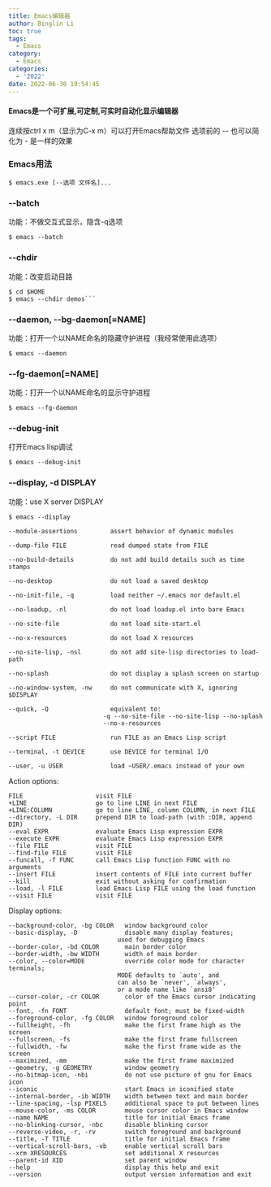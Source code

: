 ```yaml
---
title: Emacs编辑器
author: Binglin Li
toc: true
tags:
  - Emacs
category:
  - Emacs
categories:
  - '2022'
date: 2022-06-30 19:54:45
---
```


#### Emacs是一个可扩展,可定制,可实时自动化显示编辑器

连续按ctrl x m（显示为C-x m）可以打开Emacs帮助文件
选项前的 -- 也可以简化为 - 是一样的效果 

### Emacs用法

	$ emacs.exe [--选项 文件名]...

### --batch
功能：不做交互式显示，隐含-q选项

	$ emacs --batch

### --chdir
功能：改变启动目路

	$ cd $HOME
	$ emacs --chdir demos```

### --daemon, --bg-daemon[=NAME]
功能：打开一个以NAME命名的隐藏守护进程（我经常使用此选项）

	$ emacs --daemon


### --fg-daemon[=NAME]
功能：打开一个以NAME命名的显示守护进程

	$ emacs --fg-daemon

### --debug-init
打开Emacs lisp调试

	$ emacs --debug-init


### --display, -d DISPLAY
功能：use X server DISPLAY

	$ emacs --display

	--module-assertions         assert behavior of dynamic modules

	--dump-file FILE            read dumped state from FILE

	--no-build-details          do not add build details such as time stamps

	--no-desktop                do not load a saved desktop

	--no-init-file, -q          load neither ~/.emacs nor default.el

	--no-loadup, -nl            do not load loadup.el into bare Emacs

	--no-site-file              do not load site-start.el

	--no-x-resources            do not load X resources

	--no-site-lisp, -nsl        do not add site-lisp directories to load-path

	--no-splash                 do not display a splash screen on startup

	--no-window-system, -nw     do not communicate with X, ignoring $DISPLAY

	--quick, -Q                 equivalent to:
                              -q --no-site-file --no-site-lisp --no-splash
                              --no-x-resources

	--script FILE               run FILE as an Emacs Lisp script

	--terminal, -t DEVICE       use DEVICE for terminal I/O

	--user, -u USER             load ~USER/.emacs instead of your own

Action options:

	FILE                    visit FILE
	+LINE                   go to line LINE in next FILE
	+LINE:COLUMN            go to line LINE, column COLUMN, in next FILE
	--directory, -L DIR     prepend DIR to load-path (with :DIR, append DIR)
	--eval EXPR             evaluate Emacs Lisp expression EXPR
	--execute EXPR          evaluate Emacs Lisp expression EXPR
	--file FILE             visit FILE
	--find-file FILE        visit FILE
	--funcall, -f FUNC      call Emacs Lisp function FUNC with no arguments
	--insert FILE           insert contents of FILE into current buffer
	--kill                  exit without asking for confirmation
	--load, -l FILE         load Emacs Lisp FILE using the load function
	--visit FILE            visit FILE

Display options:

	--background-color, -bg COLOR   window background color
	--basic-display, -D             disable many display features;
                                  used for debugging Emacs
	--border-color, -bd COLOR       main border color
	--border-width, -bw WIDTH       width of main border
	--color, --color=MODE           override color mode for character terminals;
                                  MODE defaults to `auto', and
                                  can also be `never', `always',
                                  or a mode name like `ansi8'
	--cursor-color, -cr COLOR       color of the Emacs cursor indicating point
	--font, -fn FONT                default font; must be fixed-width
	--foreground-color, -fg COLOR   window foreground color
	--fullheight, -fh               make the first frame high as the screen
	--fullscreen, -fs               make the first frame fullscreen
	--fullwidth, -fw                make the first frame wide as the screen
	--maximized, -mm                make the first frame maximized
	--geometry, -g GEOMETRY         window geometry
	--no-bitmap-icon, -nbi          do not use picture of gnu for Emacs icon
	--iconic                        start Emacs in iconified state
	--internal-border, -ib WIDTH    width between text and main border
	--line-spacing, -lsp PIXELS     additional space to put between lines
	--mouse-color, -ms COLOR        mouse cursor color in Emacs window
	--name NAME                     title for initial Emacs frame
	--no-blinking-cursor, -nbc      disable blinking cursor
	--reverse-video, -r, -rv        switch foreground and background
	--title, -T TITLE               title for initial Emacs frame
	--vertical-scroll-bars, -vb     enable vertical scroll bars
	--xrm XRESOURCES                set additional X resources
	--parent-id XID                 set parent window
	--help                          display this help and exit
	--version                       output version information and exit
